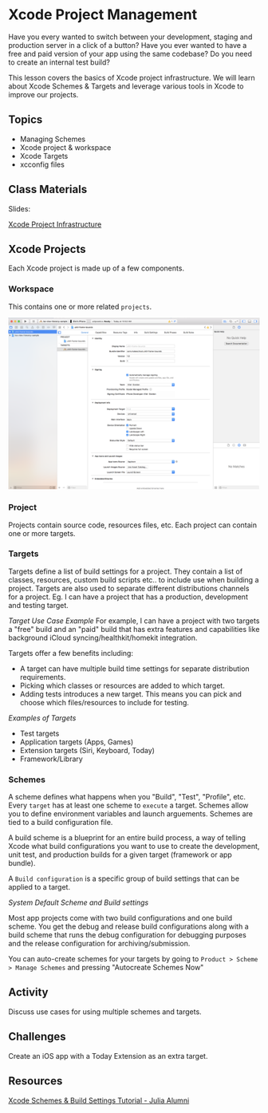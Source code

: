 # Xcode Project Management

Have you every wanted to switch between your development, staging and production server in a click of a button?
Have you ever wanted to have a free and paid version of your app using the same codebase? Do you need to create an internal test build?

This lesson covers the basics of Xcode project infrastructure. We will learn about Xcode Schemes & Targets and leverage various tools in Xcode to improve our projects.

## Topics
- Managing Schemes
- Xcode project & workspace
- Xcode Targets
- xcconfig files

## Class Materials

Slides:

[Xcode Project Infrastructure](assets/xcode-project.key)

## Xcode Projects

Each Xcode project is made up of a few components.


### Workspace
This contains one or more related `projects`.

![Multiple Projects](assets/xcworkspace01.png)

### Project
Projects contain source code, resources files, etc.
Each project can contain one or more targets.

### Targets

Targets define a list of build settings for a project.
They contain a list of classes, resources, custom build scripts etc.. to include use when building a project.
Targets are also used to separate different distributions channels for a project. Eg. I can have a project that has a production, development and testing target.

*Target Use Case Example*
For example, I can have a project with two targets a "free" build and an "paid" build that has extra features and capabilities like background iCloud syncing/healthkit/homekit integration.

Targets offer a few benefits including:

- A target can have multiple build time settings for separate distribution requirements.
- Picking which classes or resources are added to which target.
- Adding tests introduces a new target. This means you can pick and choose which files/resources to include for testing.


*Examples of Targets*
- Test targets
- Application targets (Apps, Games)
- Extension targets (Siri, Keyboard, Today)
- Framework/Library

### Schemes

A scheme defines what happens when you "Build", "Test", "Profile", etc.
Every `target` has at least one scheme to `execute` a target.
Schemes allow you to define environment variables and launch arguements.
Schemes are tied to a build configuration file.

A build scheme is a blueprint for an entire build process, a way of telling Xcode what build configurations you want to use to create the development, unit test, and production builds for a given target (framework or app bundle).

A `Build configuration` is a specific group of build settings that can be applied to a target.

*System Default Scheme and Build settings*

Most app projects come with two build configurations and one build scheme. You get the debug and release build configurations along with a build scheme that runs the debug configuration for debugging purposes and the release configuration for archiving/submission.

You can auto-create schemes for your targets by going to `Product > Scheme > Manage Schemes` and pressing "Autocreate Schemes Now"

## Activity

Discuss use cases for using multiple schemes and targets.



## Challenges

Create an iOS app with a Today Extension as an extra target.


## Resources

[Xcode Schemes & Build Settings Tutorial - Julia Alumni](https://hackernoon.com/a-cleaner-way-to-organize-your-ios-debug-development-and-release-distributions-6b5eb6a48356)
